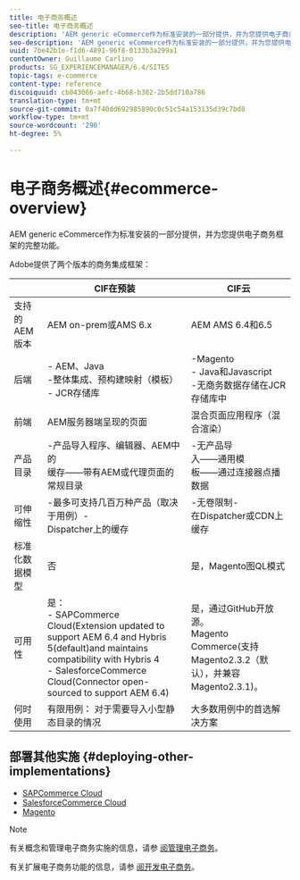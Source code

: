 ```yaml
---
title: 电子商务概述
seo-title: 电子商务概述
description: 'AEM generic eCommerce作为标准安装的一部分提供，并为您提供电子商务框架的完整功能。  '
seo-description: 'AEM generic eCommerce作为标准安装的一部分提供，并为您提供电子商务框架的完整功能。  '
uuid: 7be42b1e-f1d6-4891-96f8-0133b3a299a1
contentOwner: Guillaume Carlino
products: SG_EXPERIENCEMANAGER/6.4/SITES
topic-tags: e-commerce
content-type: reference
discoiquuid: cb043066-aefc-4b68-b302-2b5dd710a786
translation-type: tm+mt
source-git-commit: 0a7f40dd692985890c0c51c54a153135d39c7bd8
workflow-type: tm+mt
source-wordcount: '290'
ht-degree: 5%

---
```



# 电子商务概述{#ecommerce-overview}

AEM generic eCommerce作为标准安装的一部分提供，并为您提供电子商务框架的完整功能。

Adobe提供了两个版本的商务集成框架：

|  | CIF在预装 | CIF云 |
|-------------------------|--------------------------------------------------------------------------------------------------------------------------------------------------------------------------------------------------------|------------------------------------------------------------------------------------------------------------------------|
| 支持的 AEM 版本 | AEM on-prem或AMS 6.x | AEM AMS 6.4和6.5 |
| 后端 | - AEM、Java <br> -整体集成、预构建映射（模板）<br> - JCR存储库 | -Magento <br>- Java和Javascript <br>-无商务数据存储在JCR存储库中 |
| 前端 | AEM服务器端呈现的页面 | 混合页面应用程序（混合渲染） |
| 产品目录 | -产品导入程序、编辑器、AEM中的 <br>缓存——带有AEM或代理页面的常规目录 | -无产品导 <br>入——通用模 <br>板——通过连接器点播数据 |
| 可伸缩性 | -最多可支持几百万种产品（取决于用例）- <br> Dispatcher上的缓存 | -无卷限制- <br>在Dispatcher或CDN上缓存 |
| 标准化数据模型 | 否 | 是，Magento图QL模式 |
| 可用性 | 是：<br> - SAPCommerce Cloud(Extension updated to support AEM 6.4 and Hybris 5(default)and maintains compatibility with Hybris 4 <br>- SalesforceCommerce Cloud(Connector open-sourced to support AEM 6.4) | 是，通过GitHub开放源。 <br> Magento Commerce(支持Magento2.3.2（默认），并兼容Magento2.3.1)。 |
| 何时使用 | 有限用例： 对于需要导入小型静态目录的情况 | 大多数用例中的首选解决方案 |


## 部署其他实施 {#deploying-other-implementations}

* [SAPCommerce Cloud](/help/sites-deploying/sap-commerce-cloud.md)
* [SalesforceCommerce Cloud](https://github.com/adobe/commerce-salesforce)
* [Magento](https://www.adobe.io/apis/experiencecloud/commerce-integration-framework/integrations.html#!AdobeDocs/commerce-cif-documentation/master/integrations/02-AEM-Magento.md)

>[!NOTE]
>
>有关概念和管理电子商务实施的信息，请参 [阅管理电子商务](/help/sites-administering/ecommerce.md)。
>
>有关扩展电子商务功能的信息，请参 [阅开发电子商务](/help/sites-developing/ecommerce.md)。

